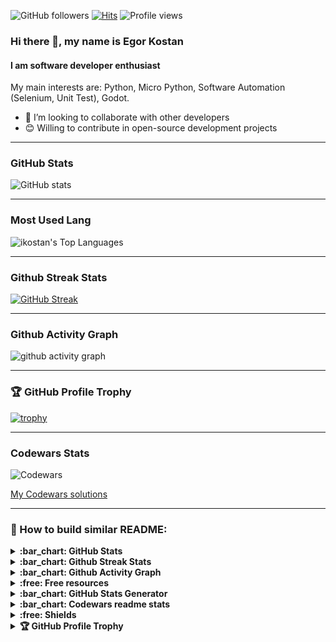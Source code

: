 ![GitHub followers](https://img.shields.io/github/followers/ikostan)
[![Hits](https://hits.seeyoufarm.com/api/count/incr/badge.svg?url=https%3A%2F%2Fgithub.com%2Fikostan%2Fhit-counter)](https://hits.seeyoufarm.com)
![Profile views](https://komarev.com/ghpvc/?username=ikostan)

### Hi there 👋, my name is Egor Kostan

#### I am software developer enthusiast

My main interests are: Python, Micro Python, Software Automation (Selenium, Unit Test), Godot.

- 👯 I’m looking to collaborate with other developers
- 😊 Willing to contribute in open-source development projects

---
###  GitHub Stats

![GitHub stats](https://github-readme-stats.vercel.app/api?username=ikostan&count_private=true&show_icons=true&theme=chartreuse-dark)

---
### Most Used Lang

![ikostan's Top Languages](https://github-readme-stats.vercel.app/api/top-langs/?username=ikostan&theme=dark&show_icons=true&hide_border=false&layout=compact)

---
### Github Streak Stats

[![GitHub Streak](https://github-readme-streak-stats-sigma-nine.vercel.app?user=ikostan&theme=dark)](https://git.io/streak-stats)

---
### Github Activity Graph

![github activity graph](https://github-readme-activity-graph.vercel.app/graph?username=ikostan&theme=chartreuse-dark)

---
### 🏆 GitHub Profile Trophy

[![trophy](https://github-profile-trophy.vercel.app/?username=ikostan&theme=matrix&row=2&column=3)](https://github.com/ryo-ma/github-profile-trophy)

---
### Codewars Stats

![Codewars](https://github.r2v.ch/codewars?user=myFirstCode&top_languages=true&theme=dark&stroke=white)

[My Codewars solutions](https://github.com/iKostanOrg/codewars)

---


### :wrench: How to build similar README:

<details>
  <summary><b>:bar_chart: GitHub Stats</b></summary>
  <br/>
   Features:

   * GitHub Stats Card
   * GitHub Extra Pins
   * Top Languages Card
   * Themes
   * Customization
   * Deploy Yourself

  Source: [GitHub Readme Stats](https://github.com/anuraghazra/github-readme-stats)
  
</details>

<details>
  <summary><b>:bar_chart: Github Streak Stats</b></summary>
  <br/>
  Display your total contributions, current streak, and longest streak on your GitHub profile README
  <br/>
  
  Source: [Github Readme Streak Stats](https://github.com/denvercoder1/github-readme-streak-stats)
  
</details>

<details>
  <summary><b>:bar_chart: Github Activity Graph</b></summary>
  <br/>
  A dynamically generated activity graph to show your GitHub activities of last 31 days.
  <br/>
  
  Source: [Github Readme Activity Graph](https://github.com/ashutosh00710/github-readme-activity-graph)
  
</details>

<details>
  <summary><b>:free: Free resources</b></summary>
  <br/>
  
  * [Free SVG icons for popular brands](https://simpleicons.org/)
  * [Shields/Badges](https://github.com/badges/shields)
  * [Complete list of github markdown emoji markup](https://gist.github.com/rxaviers/7360908)
  * [Markdown Here](https://markdown-here.com/livedemo.html)
  * [Tables Generator](https://www.tablesgenerator.com/markdown_tables#)
  * [TableConvert](https://tableconvert.com/)

</details>

<details>
  <summary><b>:bar_chart: GitHub Stats Generator</b></summary>
  <br/>
  
  * [GitHub Stats Generator](https://gh-stats-gen.vercel.app/)

</details>

<details>
  <summary><b>:bar_chart: Codewars readme stats</b></summary>
  <br/>
  
  * [GitHub Codewars readme stats](https://github.com/DiniFarb/codewars_readme_stats?tab=readme-ov-file)

</details>

<details>
  <summary><b>:free: Shields</b></summary>
  <br/>
  
  * [Concise, consistent, and legible badges](https://shields.io/)

</details>

<details>
  <summary><b>🏆 GitHub Profile Trophy</b></summary>
  
  🏆 Add dynamically generated GitHub Stat Trophies on your README
  
  Source: [GitHub Profile Trophy](https://github.com/ryo-ma/github-profile-trophy)
  
</details>

